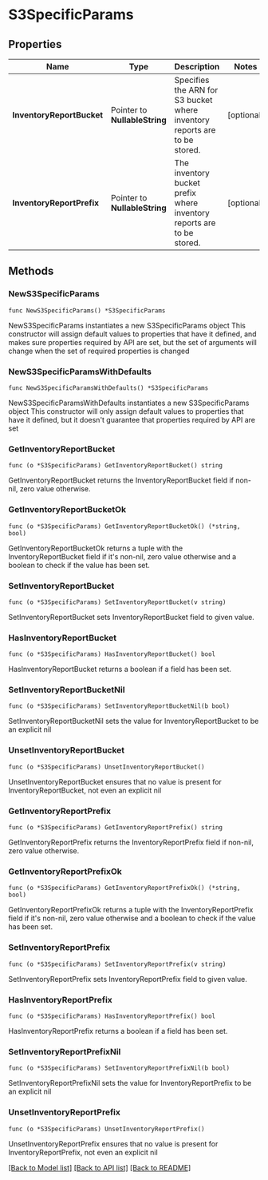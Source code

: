 # S3SpecificParams

## Properties

Name | Type | Description | Notes
------------ | ------------- | ------------- | -------------
**InventoryReportBucket** | Pointer to **NullableString** | Specifies the ARN for S3 bucket where inventory reports are to be stored. | [optional] 
**InventoryReportPrefix** | Pointer to **NullableString** | The inventory bucket prefix where inventory reports are to be stored. | [optional] 

## Methods

### NewS3SpecificParams

`func NewS3SpecificParams() *S3SpecificParams`

NewS3SpecificParams instantiates a new S3SpecificParams object
This constructor will assign default values to properties that have it defined,
and makes sure properties required by API are set, but the set of arguments
will change when the set of required properties is changed

### NewS3SpecificParamsWithDefaults

`func NewS3SpecificParamsWithDefaults() *S3SpecificParams`

NewS3SpecificParamsWithDefaults instantiates a new S3SpecificParams object
This constructor will only assign default values to properties that have it defined,
but it doesn't guarantee that properties required by API are set

### GetInventoryReportBucket

`func (o *S3SpecificParams) GetInventoryReportBucket() string`

GetInventoryReportBucket returns the InventoryReportBucket field if non-nil, zero value otherwise.

### GetInventoryReportBucketOk

`func (o *S3SpecificParams) GetInventoryReportBucketOk() (*string, bool)`

GetInventoryReportBucketOk returns a tuple with the InventoryReportBucket field if it's non-nil, zero value otherwise
and a boolean to check if the value has been set.

### SetInventoryReportBucket

`func (o *S3SpecificParams) SetInventoryReportBucket(v string)`

SetInventoryReportBucket sets InventoryReportBucket field to given value.

### HasInventoryReportBucket

`func (o *S3SpecificParams) HasInventoryReportBucket() bool`

HasInventoryReportBucket returns a boolean if a field has been set.

### SetInventoryReportBucketNil

`func (o *S3SpecificParams) SetInventoryReportBucketNil(b bool)`

 SetInventoryReportBucketNil sets the value for InventoryReportBucket to be an explicit nil

### UnsetInventoryReportBucket
`func (o *S3SpecificParams) UnsetInventoryReportBucket()`

UnsetInventoryReportBucket ensures that no value is present for InventoryReportBucket, not even an explicit nil
### GetInventoryReportPrefix

`func (o *S3SpecificParams) GetInventoryReportPrefix() string`

GetInventoryReportPrefix returns the InventoryReportPrefix field if non-nil, zero value otherwise.

### GetInventoryReportPrefixOk

`func (o *S3SpecificParams) GetInventoryReportPrefixOk() (*string, bool)`

GetInventoryReportPrefixOk returns a tuple with the InventoryReportPrefix field if it's non-nil, zero value otherwise
and a boolean to check if the value has been set.

### SetInventoryReportPrefix

`func (o *S3SpecificParams) SetInventoryReportPrefix(v string)`

SetInventoryReportPrefix sets InventoryReportPrefix field to given value.

### HasInventoryReportPrefix

`func (o *S3SpecificParams) HasInventoryReportPrefix() bool`

HasInventoryReportPrefix returns a boolean if a field has been set.

### SetInventoryReportPrefixNil

`func (o *S3SpecificParams) SetInventoryReportPrefixNil(b bool)`

 SetInventoryReportPrefixNil sets the value for InventoryReportPrefix to be an explicit nil

### UnsetInventoryReportPrefix
`func (o *S3SpecificParams) UnsetInventoryReportPrefix()`

UnsetInventoryReportPrefix ensures that no value is present for InventoryReportPrefix, not even an explicit nil

[[Back to Model list]](../README.md#documentation-for-models) [[Back to API list]](../README.md#documentation-for-api-endpoints) [[Back to README]](../README.md)


